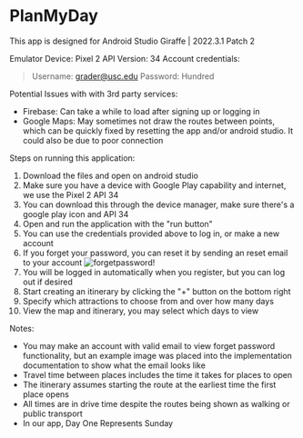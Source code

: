 # PlanMyDay

This app is designed for Android Studio Giraffe | 2022.3.1 Patch 2

Emulator Device: Pixel 2
API Version: 34
Account credentials:
> Username: grader@usc.edu
> Password: Hundred

Potential Issues with with 3rd party services:
- Firebase: Can take a while to load after signing up or logging in
- Google Maps: May sometimes not draw the routes between points, which can be quickly fixed by
resetting the app and/or android studio. It could also be due to poor connection

Steps on running this application:
1. Download the files and open on android studio
2. Make sure you have a device with Google Play capability and internet, we use the Pixel 2 API 34
3. You can download this through the device manager, make sure there's a google play icon and API 34
4. Open and run the application with the "run button"
5. You can use the credentials provided above to log in, or make a new account
6. If you forget your password, you can reset it by sending an reset email to your account
![forgetpassword!](../forgetpassword.jpg)
7. You will be logged in automatically when you register, but you can log out if desired
8. Start creating an itinerary by clicking the "+" button on the bottom right
9. Specify which attractions to choose from and over how many days
10. View the map and itinerary, you may select which days to view

Notes:
- You may make an account with valid email to view forget password functionality, but an example
image was placed into the implementation documentation to show what the email looks like
- Travel time between places includes the time it takes for places to open
- The itinerary assumes starting the route at the earliest time the first place opens
- All times are in drive time despite the routes being shown as walking or public transport
- In our app, Day One Represents Sunday
